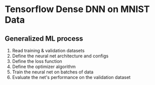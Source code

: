 # Tensorflow Dense DNN on MNIST Data

## Generalized ML process
1. Read training & validation datasets
2. Define the neural net architecture and configs
3. Define the loss function
4. Define the optimizer algorithm
5. Train the neural net on batches of data
6. Evaluate the net's performance on the validation dataset

